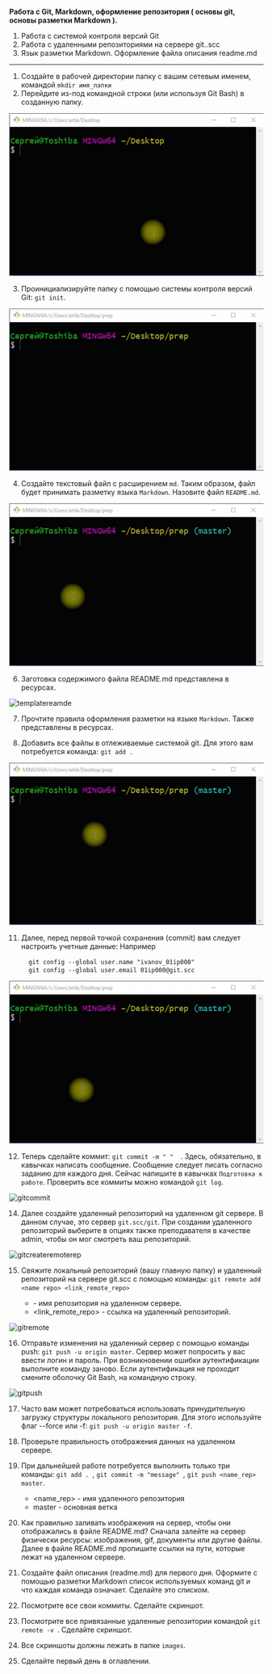 **Работа с Git, Markdown, оформление репозитория ( основы git, основы разметки Markdown ).**

1. Работа с системой контроля версий Git
2. Работа с удаленными репозиториями на сервере git..scc
3. Язык разметки Markdown. Оформление файла описания readme.md

---

1. Создайте в рабочей директории папку с вашим сетевым именем, командой ```mkdir имя_папки```
2. Перейдите из-под командной строки (или используя Git Bash) в созданную папку.
   
![createlocalrep](./gif/../gifs/createlocalrep.gif)


3. Проинициализируйте папку с помощью системы контроля версий Git: ```git init```.

![init](./gifs/init.gif)

4. Создайте текстовый файл с расширением ```md```. Таким образом, файл будет принимать разметку языка ```Markdown```. Назовите файл ```README.md```.

![createreadme](./gifs/createreadme.gif)

6. Заготовка содержимого файла README.md представлена в ресурсах.

![templatereamde](./gifs/templatereadme.gif)

7. Прочтите правила оформления разметки на языке ```Markdown```. Также представлены в ресурсах.

8.  Добавить все файлы в отлеживаемые системой git. Для этого вам потребуется команда: ```git add .```


![gitstatus](./gifs/gitstatus.gif)

11. Далее, перед первой точкой сохранения (commit) вам следует настроить учетные данные:
Например
    ```
      git config --global user.name "ivanov_01ip000"
      git config --global user.email 01ip000@git.scc
    ```
![gitconfig](./gifs/gitconfig.gif)


12. Теперь сделайте коммит: ```git commit -m " "  ```. Здесь, обязательно, в кавычках написать сообщение. Сообщение следует писать согласно заданию для каждого дня. Сейчас напишите в кавычках ``` Подготовка к работе ```. Проверить все коммиты можно командой ```git log```.

![gitcommit](./gifs/gitcommit.gif)

14. Далее создайте удаленный репозиторий на удаленном git сервере. В данном случае, это сервер ```git.scc/git```. При создании удаленного репозиторий выберите в опциях также преподавателя в качестве admin, чтобы он мог смотреть ваш репозиторий.

![gitcreateremoterep](./gifs/gitcreateremoterep.gif)


15. Свяжите локальный репозиторий (вашу главную папку) и удаленный репозиторий на сервере git.scc с помощью команды: ```git remote add <name repo> <link_remote_repo>```

    - <name repo> - имя репозитория на удаленном сервере.
    - <link_remote_repo> - ссылка на удаленный репозиторий.

![gitremote](./gifs/gitremote.gif)

16. Отправьте изменения на удаленный сервер с помощью команды push:  ```git push -u origin master```. Сервер может попроcить у вас ввести логин и пароль. При возникновении ошибки аутентификации выполните команду заново. Если аутентификация не проходит смените оболочку Git Bash, на командную строку.

![gitpush](./gifs/gitpush.gif)

    
17. Часто вам может потребоваться использовать принудительную загрузку структуры локального репозитория. Для этого используйте флаг --force или -f: ```git push -u origin master -f```.

18. Проверьте правильность отображения данных на удаленном сервере.
    
19. При дальнейшей работе потребуется выполнить только три команды: ```git add . ```, ```git commit -m "message" ```, ```git push <name_rep> master```.
  
    - <name_rep> - имя удаленного репозитория
    - master - основная ветка

20. Как правильно заливать изображения на сервер, чтобы они отображались в файле README.md? Сначала залейте на сервер физически ресурсы: изображения, gif, документы или другие файлы. Далее в файле README.md пропишите ссылки на пути, которые лежат на удаленном сервере.

21. Создайте файл описания (readme.md) для первого дня. Оформите с помощью разметки Markdown список используемых команд git и что каждая команда означает. Сделайте это списком.
22. Посмотрите все свои коммиты. Сделайте скриншот.
23. Посмотрите все привязанные удаленные репозитории командой ```git remote -v ```. Сделайте скриншот.
24. Все скриншоты должны лежать в папке ```images```. 
25. Сделайте первый день в оглавлении.